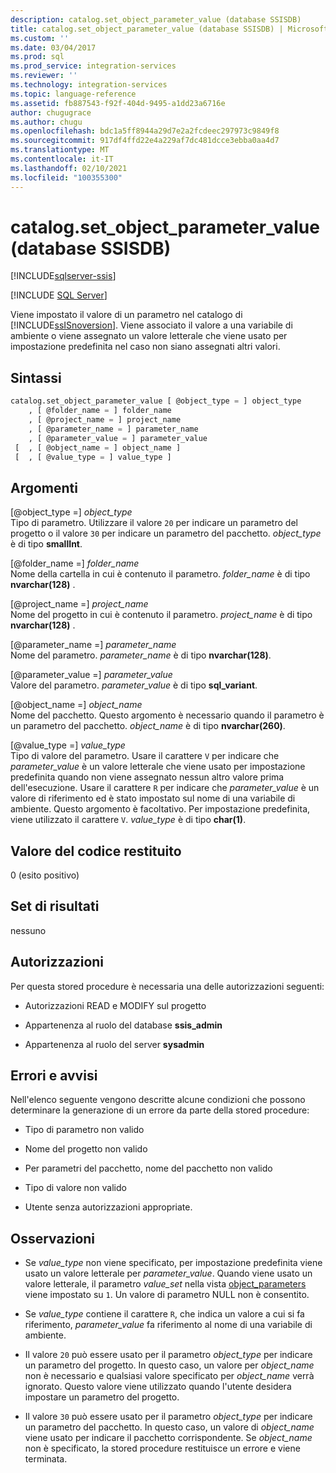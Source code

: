 ```yaml
---
description: catalog.set_object_parameter_value (database SSISDB)
title: catalog.set_object_parameter_value (database SSISDB) | Microsoft Docs
ms.custom: ''
ms.date: 03/04/2017
ms.prod: sql
ms.prod_service: integration-services
ms.reviewer: ''
ms.technology: integration-services
ms.topic: language-reference
ms.assetid: fb887543-f92f-404d-9495-a1dd23a6716e
author: chugugrace
ms.author: chugu
ms.openlocfilehash: bdc1a5ff8944a29d7e2a2fcdeec297973c9849f8
ms.sourcegitcommit: 917df4ffd22e4a229af7dc481dcce3ebba0aa4d7
ms.translationtype: MT
ms.contentlocale: it-IT
ms.lasthandoff: 02/10/2021
ms.locfileid: "100355300"
---
```

# <a name="catalogset_object_parameter_value-ssisdb-database"></a>catalog.set_object_parameter_value (database SSISDB)

[!INCLUDE[sqlserver-ssis](../../includes/applies-to-version/sqlserver-ssis.md)]


[!INCLUDE [SQL Server](../../includes/applies-to-version/sqlserver.md)]

  Viene impostato il valore di un parametro nel catalogo di [!INCLUDE[ssISnoversion](../../includes/ssisnoversion-md.md)]. Viene associato il valore a una variabile di ambiente o viene assegnato un valore letterale che viene usato per impostazione predefinita nel caso non siano assegnati altri valori.  
  
## <a name="syntax"></a>Sintassi  
  
```sql  
catalog.set_object_parameter_value [ @object_type = ] object_type   
    , [ @folder_name = ] folder_name   
    , [ @project_name = ] project_name   
    , [ @parameter_name = ] parameter_name   
    , [ @parameter_value = ] parameter_value   
 [  , [ @object_name = ] object_name ]  
 [  , [ @value_type = ] value_type ]  
```  
  
## <a name="arguments"></a>Argomenti  
 [@object_type =] *object_type*  
 Tipo di parametro. Utilizzare il valore `20` per indicare un parametro del progetto o il valore `30` per indicare un parametro del pacchetto. *object_type* è di tipo **smallInt**.  
  
 [@folder_name =] *folder_name*  
 Nome della cartella in cui è contenuto il parametro. *folder_name* è di tipo **nvarchar(128)** .  
  
 [@project_name =] *project_name*  
 Nome del progetto in cui è contenuto il parametro. *project_name* è di tipo **nvarchar(128)** .  
  
 [@parameter_name =] *parameter_name*  
 Nome del parametro. *parameter_name* è di tipo **nvarchar(128)**.  
  
 [@parameter_value =] *parameter_value*  
 Valore del parametro. *parameter_value* è di tipo **sql_variant**.  
  
 [@object_name =] *object_name*  
 Nome del pacchetto. Questo argomento è necessario quando il parametro è un parametro del pacchetto. *object_name* è di tipo **nvarchar(260)**.  
  
 [@value_type =] *value_type*  
 Tipo di valore del parametro. Usare il carattere `V` per indicare che *parameter_value* è un valore letterale che viene usato per impostazione predefinita quando non viene assegnato nessun altro valore prima dell'esecuzione. Usare il carattere `R` per indicare che *parameter_value* è un valore di riferimento ed è stato impostato sul nome di una variabile di ambiente. Questo argomento è facoltativo. Per impostazione predefinita, viene utilizzato il carattere `V`. *value_type* è di tipo **char(1)**.  
  
## <a name="return-code-value"></a>Valore del codice restituito  
 0 (esito positivo)  
  
## <a name="result-sets"></a>Set di risultati  
 nessuno  
  
## <a name="permissions"></a>Autorizzazioni  
 Per questa stored procedure è necessaria una delle autorizzazioni seguenti:  
  
-   Autorizzazioni READ e MODIFY sul progetto  
  
-   Appartenenza al ruolo del database **ssis_admin**  
  
-   Appartenenza al ruolo del server **sysadmin**  
  
## <a name="errors-and-warnings"></a>Errori e avvisi  
 Nell'elenco seguente vengono descritte alcune condizioni che possono determinare la generazione di un errore da parte della stored procedure:  
  
-   Tipo di parametro non valido  
  
-   Nome del progetto non valido  
  
-   Per parametri del pacchetto, nome del pacchetto non valido  
  
-   Tipo di valore non valido  
  
-   Utente senza autorizzazioni appropriate.  
  
## <a name="remarks"></a>Osservazioni  
  
-   Se *value_type* non viene specificato, per impostazione predefinita viene usato un valore letterale per *parameter_value*. Quando viene usato un valore letterale, il parametro *value_set* nella vista [object_parameters](../../integration-services/system-views/catalog-object-parameters-ssisdb-database.md) viene impostato su `1`. Un valore di parametro NULL non è consentito.  
  
-   Se *value_type* contiene il carattere `R`, che indica un valore a cui si fa riferimento, *parameter_value* fa riferimento al nome di una variabile di ambiente.  
  
-   Il valore `20` può essere usato per il parametro *object_type* per indicare un parametro del progetto. In questo caso, un valore per *object_name* non è necessario e qualsiasi valore specificato per *object_name* verrà ignorato. Questo valore viene utilizzato quando l'utente desidera impostare un parametro del progetto.  
  
-   Il valore `30` può essere usato per il parametro *object_type* per indicare un parametro del pacchetto. In questo caso, un valore di *object_name* viene usato per indicare il pacchetto corrispondente. Se *object_name* non è specificato, la stored procedure restituisce un errore e viene terminata.  
  
  
